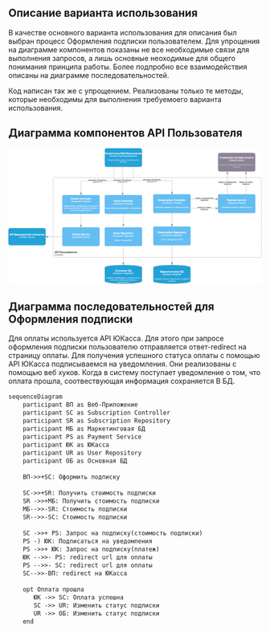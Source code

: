 ## Описание варианта использования
В качестве основного варианта использования для описания был выбран процесс Оформления подписки пользователем. Для упрощения на диаграмме компонентов показаны не все необходимые связи для выполнения запросов, а лишь основные неоходимые для общего понимания принципа работы. Более подпробно все взаимодействия описаны на диаграмме последовательностей.

Код написан так же с упрощением. Реализованы только те методы, которые необходимы для выполнения требуемоего варианта использования.

## Диаграмма компонентов API Пользователя
![API Пользователя diagram](components_1.png "API Пользователя Diagram")


## Диаграмма последовательностей для Оформления подписки

Для оплаты используется API ЮКасса. Для этого при запросе оформления подписки пользователю отправляется ответ-redirect на страницу оплаты. Для получения успешного статуса оплаты с помощью API ЮКасса подписываемся на уведомления. Они реализованы с помощью веб хуков. Когда в систему поступает уведомление о том, что оплата прошла, соотвествующая информация сохраняется В БД.

```mermaid
sequenceDiagram
    participant ВП as Веб-Приложение
    participant SC as Subscription Controller
    participant SR as Subscription Repository
    participant МБ as Маркетинговая БД
    participant PS as Payment Service
    participant ЮК as ЮКасса
    participant UR as User Repository
    participant ОБ as Основная БД

    ВП->>+SC: Оформить подписку

    SC->>+SR: Получить стоимость подписки
    SR ->>+МБ: Получить стоимость подписки
    МБ-->>-SR: Cтоимость подписки
    SR-->>-SC: Cтоимость подписки

    SC ->>+ PS: Запрос на подписку(стоимость подписки)
    PS -) ЮК: Подписаться на уведомления
    PS ->>+ ЮК: Запрос на подписку(платеж)
    ЮК -->>- PS: redirect url для оплаты
    PS -->>- SC: redirect url для оплаты
    SC-->>-ВП: redirect на ЮКасса

    opt Оплата прошла
       ЮК ->> SC: Оплата успешна
       SC ->> UR: Изменить статус подписки
       UR ->> ОБ: Изменить статус подписки
    end
```
